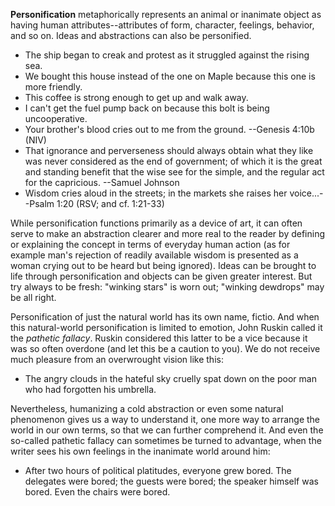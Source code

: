 **Personification** metaphorically represents an animal or inanimate object as having human attributes--attributes of form, character, feelings, behavior, and so on. Ideas and abstractions can also be personified.

 - The ship began to creak and protest as it struggled against the rising sea.
 - We bought this house instead of the one on Maple because this one is more friendly.
 - This coffee is strong enough to get up and walk away.
 - I can't get the fuel pump back on because this bolt is being uncooperative.
 - Your brother's blood cries out to me from the ground. --Genesis 4:10b (NIV)
 - That ignorance and perverseness should always obtain what they like was never considered as the end of government; of which it is the great and standing benefit that the wise see for the simple, and the regular act for the capricious. --Samuel Johnson
 - Wisdom cries aloud in the streets; in the markets she raises her voice...--Psalm 1:20 (RSV; and cf. 1:21-33)

While personification functions primarily as a device of art, it can often serve to make an abstraction clearer and more real to the reader by defining or explaining the concept in terms of everyday human action (as for example man's rejection of readily available wisdom is presented as a woman crying out to be heard but being ignored). Ideas can be brought to life through personification and objects can be given greater interest. But try always to be fresh: "winking stars" is worn out; "winking dewdrops" may be all right.

Personification of just the natural world has its own name, fictio. And when this natural-world personification is limited to emotion, John Ruskin called it the _pathetic fallacy_. Ruskin considered this latter to be a vice because it was so often overdone (and let this be a caution to you). We do not receive much pleasure from an overwrought vision like this:

 - The angry clouds in the hateful sky cruelly spat down on the poor man who had forgotten his umbrella.

Nevertheless, humanizing a cold abstraction or even some natural phenomenon gives us a way to understand it, one more way to arrange the world in our own terms, so that we can further comprehend it. And even the so-called pathetic fallacy can sometimes be turned to advantage, when the writer sees his own feelings in the inanimate world around him:

 - After two hours of political platitudes, everyone grew bored. The delegates were bored; the guests were bored; the speaker himself was bored. Even the chairs were bored.